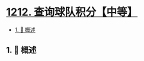 # [1212. 查询球队积分【中等】](https://github.com/Tdahuyou/TNotes.leetcode/tree/main/notes/1212.%20%E6%9F%A5%E8%AF%A2%E7%90%83%E9%98%9F%E7%A7%AF%E5%88%86%E3%80%90%E4%B8%AD%E7%AD%89%E3%80%91)

<!-- region:toc -->

- [1. 📝 概述](#1--概述)

<!-- endregion:toc -->

## 1. 📝 概述
